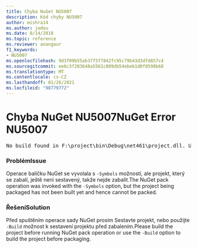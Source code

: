 ```yaml
---
title: Chyba NuGet NU5007
description: Kód chyby NU5007
author: mishra14
ms.author: jodou
ms.date: 8/14/2018
ms.topic: reference
ms.reviewer: anangaur
f1_keywords:
- NU5007
ms.openlocfilehash: 9d3f09b55ab37f5f7842fc95c79b43d3dfd857c4
ms.sourcegitcommit: ee6c3f203648a5561c809db54ebeb1d0f0598b68
ms.translationtype: MT
ms.contentlocale: cs-CZ
ms.lasthandoff: 01/26/2021
ms.locfileid: "98779772"
---
```

# <a name="nuget-error-nu5007"></a><span data-ttu-id="360fb-103">Chyba NuGet NU5007</span><span class="sxs-lookup"><span data-stu-id="360fb-103">NuGet Error NU5007</span></span>
<pre>No build found in F:\project\bin\Debug\net461\project.dll. Use the -Build option or build the project.</pre>

### <a name="issue"></a><span data-ttu-id="360fb-104">Problém</span><span class="sxs-lookup"><span data-stu-id="360fb-104">Issue</span></span>

<span data-ttu-id="360fb-105">Operace balíčku NuGet se vyvolala s `-Symbols` možností, ale projekt, který se zabalí, ještě není sestavený, takže nejde zabalit.</span><span class="sxs-lookup"><span data-stu-id="360fb-105">The NuGet pack operation was invoked with the `-Symbols` option, but the project being packaged has not been built yet and hence cannot be packed.</span></span>


### <a name="solution"></a><span data-ttu-id="360fb-106">Řešení</span><span class="sxs-lookup"><span data-stu-id="360fb-106">Solution</span></span>

<span data-ttu-id="360fb-107">Před spuštěním operace sady NuGet prosím Sestavte projekt, nebo použijte `-Build` možnost k sestavení projektu před zabalením.</span><span class="sxs-lookup"><span data-stu-id="360fb-107">Please build the project before running NuGet pack operation or use the `-Build` option to build the project before packaging.</span></span>

